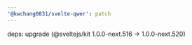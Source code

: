 ```yaml
---
'@kwchang0831/svelte-qwer': patch
---
```


deps: upgrade (@sveltejs/kit 1.0.0-next.516 -> 1.0.0-next.520)
